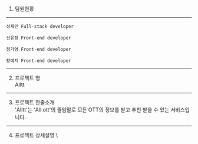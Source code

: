 1. 팀원현황
---
    성제민 Full-stack developer

    신유정 Front-end developer

    정가영 Front-end developer

    황예지 Front-end developer
---

2. 프로젝트 명
    \
    Alltt    
---

3. 프로젝트 한줄소개
    \
    'Alltt'는 'All ott'의 줄임말로 모든 OTT의 정보를 받고 추천 받을 수 있는 서비스입니다.
---


4. 프로젝트 상세설명
    \



